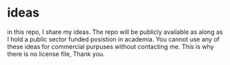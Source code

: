 # ideas

in this repo, I share my ideas. The repo will be publicly available as along as I hold a public sector funded posistion in academia.
You cannot use any of these ideas for commercial purpuses without contacting me. This is why there is no license file, Thank you.
